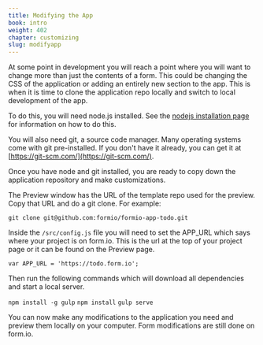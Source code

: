 ```yaml
---
title: Modifying the App
book: intro
weight: 402
chapter: customizing
slug: modifyapp
---
```

At some point in development you will reach a point where you will want to change more than just the contents of a form. This could be changing the CSS of the application or adding an entirely new section to the app. This is when it is time to clone the application repo locally and switch to local development of the app.

To do this, you will need node.js installed. See the [nodejs installation page](https://nodejs.org/en/) for information on how to do this.

You will also need git, a source code manager. Many operating systems come with git pre-installed. If you don't have it already, you can get it at [https://git-scm.com/](https://git-scm.com/).

Once you have node and git installed, you are ready to copy down the application repository and make customizations.

The Preview window has the URL of the template repo used for the preview. Copy that URL and do a git clone. For example:

```git clone git@github.com:formio/formio-app-todo.git```

Inside the ```/src/config.js``` file you will need to set the APP_URL which says where your project is on form.io. This is the url at the top of your project page or it can be found on the Preview page.

```var APP_URL = 'https://todo.form.io';```

Then run the following commands which will download all dependencies and start a local server.

```npm install -g gulp```
```npm install```
```gulp serve```

You can now make any modifications to the application you need and preview them locally on your computer. Form modifications are still done on form.io.